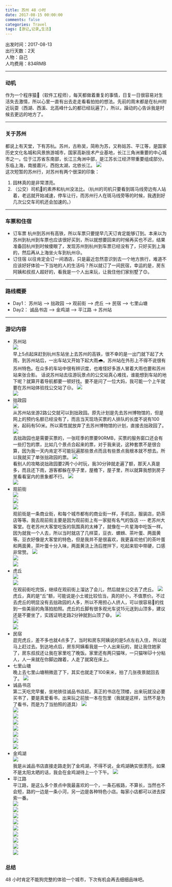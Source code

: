```yaml
---
title: 苏州 48 小时
date: 2017-08-15 00:00:00
comments: false
categories: Travel
tags: [游记,记录,生活]
---
```

出发时间：2017-08-13  
出行天数：2天  
人物：自己  
人均费用：834RMB  
***
### 动机  
作为一个程序猿🐒（软件工程师），每天都做着重复的事情，日复一日很容易对生活失去激情，所以心里一直有出去走走看看拍拍的想法。先前的周末都是在杭州附近玩耍（西湖、西溪、北高峰什么的都已经玩遍了），所以，躁动的心告诉我是时候去更远的地方了。  
***
### 关于苏州
都说上有天堂，下有苏杭。苏州，古称吴，简称为苏，又称姑苏、平江等，是国家历史文化名城和风景旅游城市，国家高新技术产业基地，长江三角洲重要的中心城市之一。位于江苏省东南部，长江三角洲中部，是江苏长江经济带重要组成部分。东临上海，南接嘉兴，西抱太湖，北依长江。
    ![](http://wx1.sinaimg.cn/mw690/ad108d28gy1fimgz1ex92j23vc2kwkjl.jpg)  
这次短暂的苏州行，对苏州有两个很深的印象：
1. 园林真的是非常漂亮。
2. （公交）司机👨的素养和杭州没法比。（杭州的司机只要看到斑马线旁边有人站着，老远就开始减速，停车让行，而苏州行人在斑马线旁等的时候，我遇到好几次公交车司机还会加速的。）
***
### 车票和住宿
* 订车票
    杭州到苏州有高铁，所以车票只要提早几天订肯定能够订到。本来以为苏州到杭州到车票也应该很好买到，所以就想要回来的时候再买也不迟，结果准备回杭州到时候傻眼了，发现苏州到杭州到车票已经没有了，只好买到上海的，然后再从上海坐火车到杭州😢。
* 订住宿
    以往肯定会订一间酒店，只是最近忽然意识到去一个地方旅行，难道不应该好好体验一下当地的人的生活吗？所以就订了一间民宿，幸运的是，房东阿姨和叔叔人超好的，看我是一个人出来玩，让我住他们家别墅了😊。  
***
### 路线概要
* Day1： 苏州站 —> 拙政园 —> 观前街 —> 虎丘 —> 民宿 —> 七里山塘
* Day2： 诚品书店 —> 金鸡湖 —> 平江路 -> 苏州站  
***
### 游记内容
* 苏州站  
    ![](http://wx3.sinaimg.cn/mw690/ad108d28gy1fils4tsiysj21kw11xaqf.jpg)  
    早上5点起床赶到杭州东站坐上去苏州的高铁，很不幸的是一出门就下起了大雨，到苏州站后，一出车站又开始下起大雨🌧️。苏州站在外形上不得不说很有苏州特色。在众多的车站中很有辨识度，也难怪好多游人冒着大雨也要和苏州站来张合影。
    话说苏州站去往游玩景点的公交站真心难找，谁能想到车站的地下呢？就算开着导航都要一顿好找。要不是问了一位大妈，我可能一个上午就要在苏州站体验找公交站了😒。
    ![](http://wx1.sinaimg.cn/mw690/ad108d28gy1fils4udfa1j21kw0vkn7h.jpg)  
    ![](http://wx1.sinaimg.cn/mw690/ad108d28gy1fils4v3dwqj21kw0xkgxh.jpg)  
* 拙政园  
    ![](http://wx3.sinaimg.cn/mw690/ad108d28gy1fils4vx0y1j21kw11xh6g.jpg)  
    从苏州站坐游2路公交就可以到拙政园。原先计划是先去苏州博物馆的，但是网上的预约名额已经没有了，而且当天现场买票的人排队的长度不说有100米，起码有50米。所以索性就放弃了去苏州博物馆的计划，直接去拙政园了。
    ![](http://wx4.sinaimg.cn/mw690/ad108d28gy1fils4xopfhj21kw11x7wh.jpg)  
    去拙政园也是需要买票的，一张旺季的票要90RMB，买票的服务窗口还会有一些打包的票，比如几个景点合起来的票，对于我来说，这种套票不是很合算，因为我一天内肯定不可能玩遍那些景点而且有些景点我根本就不想去。所以我就买了单张拙政园的票。
    ![](http://wx1.sinaimg.cn/mw690/ad108d28gy1fils4z1x4tj21kw2db7wh.jpg)  
    看别人的攻略说拙政园要2两个小时玩，我30分钟就走遍了额，那天人真是多，而且还下雨，游客都躲在亭子里，屋檐下，屋子里，所以就算我想到房子里看看室内的景象都不行。
    ![](http://wx3.sinaimg.cn/mw690/ad108d28gy1fils503tw7j21kw11xnf6.jpg)  
    ![](http://wx2.sinaimg.cn/mw690/ad108d28gy1fils537nb2j21kw1171kx.jpg)  
* 观前街  
    ![](http://wx1.sinaimg.cn/mw690/ad108d28gy1fils544me3j21kw0xv7h7.jpg)  
    ![](http://wx1.sinaimg.cn/mw690/ad108d28gy1fils54z4coj21kw11xaq3.jpg)  
    ![](http://wx2.sinaimg.cn/mw690/ad108d28gy1fils56s941j21kw11447x.jpg)  
    观前街是一条商业街，和每个城市都有的商业街一样，手机店，服装店，奶茶店等等。我去观前街主要是因为观前街上有一家挺有名气的饭店 --- 老苏州大客堂。在老苏州大客堂吃饭的氛围真的太棒了，就像在一片星海中吃饭一样。因为就我一个人去，所以当时就店了几样菜，豆衣、螺蛳、茶叶蛋、两面黄等。豆衣好像是大客堂的特色，但是我并不是很喜欢，我更喜欢他们的茶叶蛋和两面黄，茶叶蛋十分入味，两面黄浇上汤后搅拌下，吃起来软中带硬，口感非常赞。
    ![](http://wx2.sinaimg.cn/mw690/ad108d28gy1fils56s941j21kw11447x.jpg)  
    ![](http://wx2.sinaimg.cn/mw690/ad108d28gy1fils57eivzj21kw11xtj6.jpg)  
    ![](http://wx4.sinaimg.cn/mw690/ad108d28gy1fils5872h4j21kw11x49t.jpg)  
* 虎丘  
    ![](http://wx2.sinaimg.cn/mw690/ad108d28gy1fils593uy1j21kw11xnpd.jpg)  
    ![](http://wx3.sinaimg.cn/mw690/ad108d28gy1fils5ajjf4j21kw11xx6p.jpg)  
    在观前街吃完饭，继续在观前街上溜达了会儿，然后就坐公交去了虎丘。
    ![](http://wx2.sinaimg.cn/mw690/ad108d28gy1fils5dadbej21kw2l4hdt.jpg)  
    虎丘，真的是“丘”额，可能说是小土坡比较恰当，真的好小，不值票价。不过去虎丘的明显没有去拙政园的人多，所以不用担心人挤人，可以很容易的找到一些美丽的角落拍拍照。虎丘的丘脚有很多观光车说15元送到山顶多，建议还是不要坐了，实践证明走路2分钟就到山顶了😄。
    ![](http://wx1.sinaimg.cn/mw690/ad108d28gy1fils5ee3l5j21kw13enjk.jpg)  
    ![](http://wx3.sinaimg.cn/mw690/ad108d28gy1fils5f8klej21kw11xtm1.jpg)  
    ![](http://wx4.sinaimg.cn/mw690/ad108d28gy1fimgy4s4u2j23vc2kwkjl.jpg)  
* 民宿  
    逛完虎丘，差不多也就4点多了，当时和房东阿姨说的是5点左右入住，所以就马上赶过去。到达地点后，房东阿姨看我是一个人出来玩的，就让我住她家了，房东叔叔还让我在家里吃了晚饭。家里还有两只猫咪，一只猫咪🐱十分粘人，人一来就在你脚边蹭着，人走了就窝在床上。
* 七里山塘  
    晚上去七里山塘稍微逛了下，其实也就走了100来米，拍了几张夜景就回去了。
    ![](http://wx4.sinaimg.cn/mw690/ad108d28gy1fimgy6nvtpj23vc2kw4qq.jpg)  
* 诚品书店  
    第二天吃完早餐，坐地铁往诚品书店赶。真正的书店在顶楼，出来玩就没必要买书了，要是真爱看书，出来玩之前放一本在包里（我就是这样，当然不是为了看书，而是为了当拍照的道具）
    ![](http://wx2.sinaimg.cn/mw690/ad108d28gy1fimgyatvr0j242a2ghnpd.jpg)  
    ![](http://wx3.sinaimg.cn/mw690/ad108d28gy1fimgyd4ef4j23vc2kwe83.jpg)  
    ![](http://wx4.sinaimg.cn/mw690/ad108d28gy1fimgyf3rhij22kw3vc7wh.jpg)  
    ![](http://wx4.sinaimg.cn/mw690/ad108d28gy1fimgygzu31j23vc2kw1ky.jpg)  
    ![](http://wx3.sinaimg.cn/mw690/ad108d28gy1fimgyl0396j23vc2kw7wh.jpg)  
    ![](http://wx1.sinaimg.cn/mw690/ad108d28gy1fimgyo1vzij23vc2kwe81.jpg)  
    ![](http://wx3.sinaimg.cn/mw690/ad108d28gy1fimgyqfzzcj240u2hdnpe.jpg)  
    ![](http://wx2.sinaimg.cn/mw690/ad108d28gy1fimgysdxshj23vc2kw1ky.jpg)  
* 金鸡湖  
    ![](http://wx4.sinaimg.cn/mw690/ad108d28gy1fimgyu6mvyj23zj2i77wh.jpg)  
    我是从诚品书店直接走路走到了金鸡湖，不得不说，金鸡湖确实很漂亮，如果不是太阳太晒的话，我会在金鸡湖待上一个下午。
    ![](http://wx4.sinaimg.cn/mw690/ad108d28gy1fimgyvj5afj23vx2kjtwr.jpg)  
* 平江路  
    平江路，是这么多个景点中我最喜欢的一个，一条石板路，不算长，当然也不会短，路的一边是一条小河，另一边是各种特色小店。每家小店都可以进去探索一番。  
    ![](http://wx1.sinaimg.cn/mw690/ad108d28gy1fimgyx9detj23si2mte81.jpg)  
    ![](http://wx1.sinaimg.cn/mw690/ad108d28gy1fimgyyiwm8j238m25wx3c.jpg)  
    ![](http://wx2.sinaimg.cn/mw690/ad108d28gy1fimmt02fgoj21kw11x7wh.jpg)  
    ![](http://wx3.sinaimg.cn/mw690/ad108d28gy1fimmt0ikpjj21kw0yvgsz.jpg)  
    ![](http://wx4.sinaimg.cn/mw690/ad108d28gy1fimmt1l1tdj21kw1314ir.jpg)  
    ![](http://wx4.sinaimg.cn/mw690/ad108d28gy1fimmt2xz53j21kw11zx2i.jpg)  
    ![](http://wx3.sinaimg.cn/mw690/ad108d28gy1fimmt5vae8j21kw2dc7wh.jpg)  
    ![](http://wx2.sinaimg.cn/mw690/ad108d28gy1fimwvsubm2j23vc2kw4qq.jpg)  
    ![](http://wx2.sinaimg.cn/mw690/ad108d28gy1fimwvuo5wfj23wd2k74qp.jpg)  

### 总结  
48 小时肯定不能狗完整的体验一个城市，下次有机会再去细细品味吧。 
